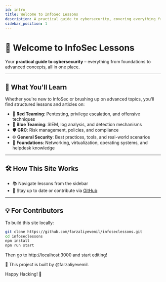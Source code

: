 ```yaml
---
id: intro
title: Welcome to InfoSec Lessons
description: A practical guide to cybersecurity, covering everything from foundations to advanced concepts.
sidebar_position: 1
---
```


# 👋 Welcome to InfoSec Lessons

Your **practical guide to cybersecurity** – everything from foundations to advanced concepts, all in one place.

---

## 🚀 What You'll Learn

Whether you're new to InfoSec or brushing up on advanced topics, you'll find structured lessons and articles on:

- 🔴 **Red Teaming**: Pentesting, privilege escalation, and offensive techniques  
- 🔵 **Blue Teaming**: SIEM, log analysis, and detection mechanisms  
- 🛡️ **GRC**: Risk management, policies, and compliance  
- 🌐 **General Security**: Best practices, tools, and real-world scenarios  
- 🧱 **Foundations**: Networking, virtualization, operating systems, and helpdesk knowledge

---

## 🛠️ How This Site Works

- 📚 Navigate lessons from the sidebar
- 💬 Stay up to date or contribute via [GitHub](https://github.com/farzaliyevemil/infoseclessons)

---

## 💡 For Contributors

To build this site locally:

```bash
git clone https://github.com/farzaliyevemil/infoseclessons.git
cd infoseclessons
npm install
npm run start
```
Then go to http://localhost:3000 and start editing!

📌 This project is built by @farzaliyevemil.

Happy Hacking! 🔐

